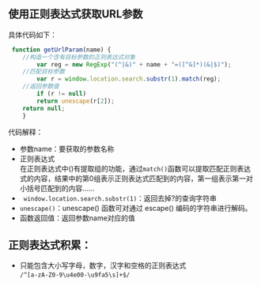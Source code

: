 ## 使用正则表达式获取URL参数     
具体代码如下：
```javascript
 function getUrlParam(name) {
	//构造一个含有目标参数的正则表达式对象
        var reg = new RegExp("(^|&)" + name + "=([^&]*)(&|$)"); 
	//匹配目标参数
        var r = window.location.search.substr(1).match(reg); 
	//返回参数值
        if (r != null) 
		return unescape(r[2]);
	return null; 
    }
```
代码解释：
- 参数name：要获取的参数名称
- 正则表达式         
在正则表达式中()有提取组的功能，通过```match()```函数可以提取匹配正则表达式的内容，结果中的第0组表示正则表达式匹配到的内容，第一组表示第一对小括号匹配到的内容……
- ``` window.location.search.substr(1)```：返回去掉?的查询字符串
- ```unescape()```：unescape() 函数可对通过 escape() 编码的字符串进行解码。
- 函数返回值：返回参数name对应的值

## 正则表达式积累：
- 只能包含大小写字母，数字，汉字和空格的正则表达式     
	```/^[a-zA-Z0-9\u4e00-\u9fa5\s]+$/```